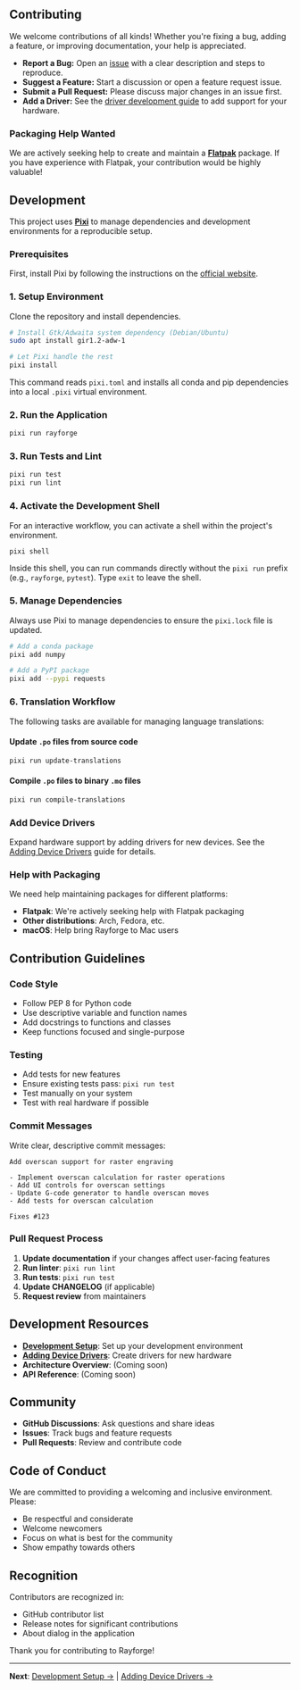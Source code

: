 
## Contributing

We welcome contributions of all kinds! Whether you're fixing a bug, adding
a feature, or improving documentation, your help is appreciated.

- **Report a Bug:** Open an [issue](https://github.com/barebaric/rayforge/issues)
  with a clear description and steps to reproduce.
- **Suggest a Feature:** Start a discussion or open a feature request issue.
- **Submit a Pull Request:** Please discuss major changes in an issue first.
- **Add a Driver:** See the [driver development guide](docs/driver.md) to add
  support for your hardware.

### Packaging Help Wanted

We are actively seeking help to create and maintain a **[Flatpak](flatpak/)** package.
If you have experience with Flatpak, your contribution would be highly valuable!

## Development

This project uses [**Pixi**](https://pixi.sh/) to manage dependencies and
development environments for a reproducible setup.

### Prerequisites

First, install Pixi by following the instructions on the
[official website](https://pixi.sh/latest/installation/).

### 1. Setup Environment

Clone the repository and install dependencies.

```bash
# Install Gtk/Adwaita system dependency (Debian/Ubuntu)
sudo apt install gir1.2-adw-1

# Let Pixi handle the rest
pixi install
```

This command reads `pixi.toml` and installs all conda and pip dependencies into a local
`.pixi` virtual environment.

### 2. Run the Application

```bash
pixi run rayforge
```

### 3. Run Tests and Lint

```bash
pixi run test
pixi run lint
```

### 4. Activate the Development Shell

For an interactive workflow, you can activate a shell within the project's environment.

```bash
pixi shell
```

Inside this shell, you can run commands directly without the `pixi run` prefix
(e.g., `rayforge`, `pytest`). Type `exit` to leave the shell.

### 5. Manage Dependencies

Always use Pixi to manage dependencies to ensure the `pixi.lock` file is updated.

```bash
# Add a conda package
pixi add numpy

# Add a PyPI package
pixi add --pypi requests
```

### 6. Translation Workflow

The following tasks are available for managing language translations:

#### Update `.po` files from source code

```bash
pixi run update-translations
```

#### Compile `.po` files to binary `.mo` files

```bash
pixi run compile-translations
```



### Add Device Drivers

Expand hardware support by adding drivers for new devices. See the [Adding Device Drivers](drivers.md) guide for details.

### Help with Packaging

We need help maintaining packages for different platforms:

- **Flatpak**: We're actively seeking help with Flatpak packaging
- **Other distributions**: Arch, Fedora, etc.
- **macOS**: Help bring Rayforge to Mac users

## Contribution Guidelines

### Code Style

- Follow PEP 8 for Python code
- Use descriptive variable and function names
- Add docstrings to functions and classes
- Keep functions focused and single-purpose

### Testing

- Add tests for new features
- Ensure existing tests pass: `pixi run test`
- Test manually on your system
- Test with real hardware if possible

### Commit Messages

Write clear, descriptive commit messages:

```
Add overscan support for raster engraving

- Implement overscan calculation for raster operations
- Add UI controls for overscan settings
- Update G-code generator to handle overscan moves
- Add tests for overscan calculation

Fixes #123
```

### Pull Request Process

1. **Update documentation** if your changes affect user-facing features
2. **Run linter**: `pixi run lint`
3. **Run tests**: `pixi run test`
4. **Update CHANGELOG** (if applicable)
5. **Request review** from maintainers

## Development Resources

- **[Development Setup](development.md)**: Set up your development environment
- **[Adding Device Drivers](drivers.md)**: Create drivers for new hardware
- **Architecture Overview**: (Coming soon)
- **API Reference**: (Coming soon)

## Community

- **GitHub Discussions**: Ask questions and share ideas
- **Issues**: Track bugs and feature requests
- **Pull Requests**: Review and contribute code

## Code of Conduct

We are committed to providing a welcoming and inclusive environment. Please:

- Be respectful and considerate
- Welcome newcomers
- Focus on what is best for the community
- Show empathy towards others

## Recognition

Contributors are recognized in:

- GitHub contributor list
- Release notes for significant contributions
- About dialog in the application

Thank you for contributing to Rayforge!

---

**Next**: [Development Setup →](development.md) | [Adding Device Drivers →](drivers.md)
